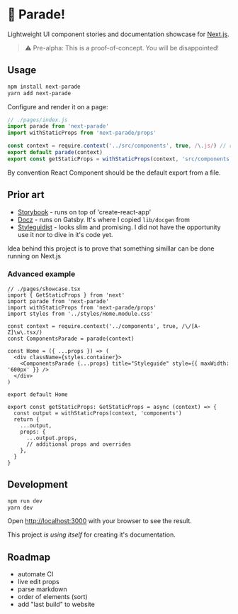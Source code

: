 # 🚩 Parade!

Lightweight UI component stories and documentation showcase for [Next.js](https://nextjs.org/).

> ⚠️ Pre-alpha: This is a proof-of-concept. You will be disappointed!

## Usage

```bash
npm install next-parade
yarn add next-parade
```

Configure and render it on a page:

```js
// ./pages/index.js
import parade from 'next-parade'
import withStaticProps from 'next-parade/props'

const context = require.context('../src/components', true, /\.js/) // relative path and regex
export default parade(context)
export const getStaticProps = withStaticProps(context, 'src/components') // context and "absolute" path
```

By convention React Component should be the default export from a file.

## Prior art

- [Storybook](https://github.com/storybookjs/storybook/tree/master/app/react) - runs on top of 'create-react-app'
- [Docz](https://github.com/doczjs/docz/stargazers/) - runs on Gatsby. It's where I copied `lib/docgen` from
- [Styleguidist](https://github.com/styleguidist/react-styleguidist) - looks slim and promising. I did not have the opportunity use it nor to dive in it's code yet.

Idea behind this project is to prove that something simillar can be done running on Next.js

### Advanced example

```tsx
// ./pages/showcase.tsx
import { GetStaticProps } from 'next'
import parade from 'next-parade'
import withStaticProps from 'next-parade/props'
import styles from '../styles/Home.module.css'

const context = require.context('../components', true, /\/[A-Z]\w\.tsx/)
const ComponentsParade = parade(context)

const Home = ({ ...props }) => (
  <div className={styles.container}>
    <ComponentsParade {...props} title="Styleguide" style={{ maxWidth: '600px' }} />
  </div>
)

export default Home

export const getStaticProps: GetStaticProps = async (context) => {
  const output = withStaticProps(context, 'components')
  return {
    ...output,
    props: {
      ...output.props,
      // additional props and overrides
    },
  }
}

```

## Development

```bash
npm run dev
yarn dev
```

Open [http://localhost:3000](http://localhost:3000) with your browser to see the result.

This project *is using itself* for creating it's documentation.

## Roadmap

- automate CI
- live edit props
- parse markdown
- order of elements (sort)
- add "last build" to website
